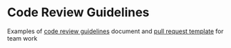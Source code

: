 # Code Review Guidelines

Examples of [code review guidelines]() document and [pull request template]() for team work

